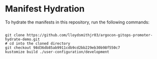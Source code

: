 
# Manifest Hydration

To hydrate the manifests in this repository, run the following commands:

```shell

git clone https://github.com/lloydsmithjr03/argocon-gitops-promoter-hydrate-demo.git
# cd into the cloned directory
git checkout 98d36db85ab9911cdb9cd2bb229eb30b98f550c7
kustomize build ./user-configuration/development
```